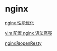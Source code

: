 # nginx

[nginx 性能优化](nginx%20性能优化/nginx%20性能优化.md "nginx 性能优化")

[vim 配置 nginx 语法高亮](vim%20配置%20nginx%20语法高亮/vim%20配置%20nginx%20语法高亮.md "vim 配置 nginx 语法高亮")

[nginx和openResty](nginx和openResty/nginx和openResty.md "nginx和openResty")
